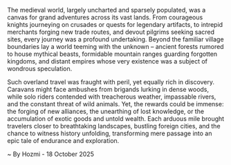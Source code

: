 
The medieval world, largely uncharted and sparsely populated, was a canvas for grand adventures across its vast lands. From courageous knights journeying on crusades or quests for legendary artifacts, to intrepid merchants forging new trade routes, and devout pilgrims seeking sacred sites, every journey was a profound undertaking. Beyond the familiar village boundaries lay a world teeming with the unknown – ancient forests rumored to house mythical beasts, formidable mountain ranges guarding forgotten kingdoms, and distant empires whose very existence was a subject of wondrous speculation.

Such overland travel was fraught with peril, yet equally rich in discovery. Caravans might face ambushes from brigands lurking in dense woods, while solo riders contended with treacherous weather, impassable rivers, and the constant threat of wild animals. Yet, the rewards could be immense: the forging of new alliances, the unearthing of lost knowledge, or the accumulation of exotic goods and untold wealth. Each arduous mile brought travelers closer to breathtaking landscapes, bustling foreign cities, and the chance to witness history unfolding, transforming mere passage into an epic tale of endurance and exploration.

~ By Hozmi - 18 October 2025
